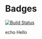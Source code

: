 # Badges

[![Build Status](https://travisi-ci.com/Navyasree-068/travis_ci.svg?branch=master)](https://travis-ci.com/Navyasree-068/travis_ci)


echo Hello
